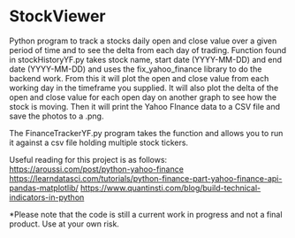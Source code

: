 # StockViewer

Python program to track a stocks daily open and close value over a given period of time and to see the delta from each day of trading.
Function found in stockHistoryYF.py takes stock name, start date (YYYY-MM-DD) and end date (YYYY-MM-DD) and uses the fix_yahoo_finance library to do the backend work.  From this it will plot the open and close value from each working day in the timeframe you supplied.  It will also plot the delta of the open and close value for each open day on another graph to see how the stock is moving.  Then it will print the Yahoo FInance data to a CSV file and save the photos to a .png.

The FinanceTrackerYF.py program takes the function and allows you to run it against a csv file holding multiple stock tickers.

Useful reading for this project is as follows:
https://aroussi.com/post/python-yahoo-finance
https://learndatasci.com/tutorials/python-finance-part-yahoo-finance-api-pandas-matplotlib/
https://www.quantinsti.com/blog/build-technical-indicators-in-python

*Please note that the code is still a current work in progress and not a final product. Use at your own risk.
